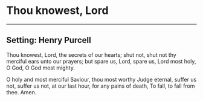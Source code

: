 # Thou knowest, Lord

***

## Setting: Henry Purcell

Thou knowest, Lord, the secrets of our hearts;
shut not, shut not thy merciful ears unto our prayers;
but spare us, Lord, spare us, Lord most holy, 
O God, O God most mighty.

O holy and most merciful Saviour,
thou most worthy Judge eternal,
suffer us not, suffer us not, at our last hour,
for any pains of death, 
To fall, to fall from thee. Amen.